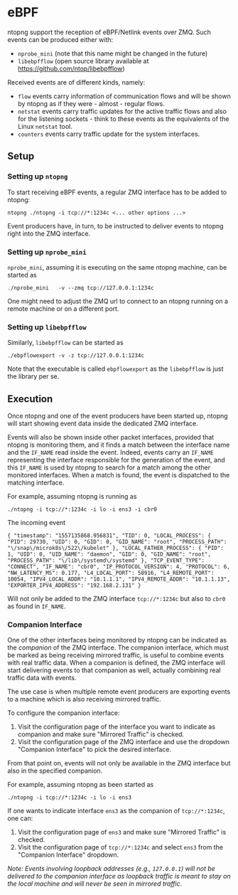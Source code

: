 # eBPF

ntopng support the reception of eBPF/Netlink events over ZMQ. Such events can be produced either with:

- `nprobe_mini` (note that this name might be changed in the future)
- `libebpfflow` (open source library available at https://github.com/ntop/libebpfflow)

Received events are of different kinds, namely:

- `flow` events carry information of communication flows and will be shown by ntopng as if they were - almost - regular flows.
- `netstat` events carry traffic updates for the active traffic flows and also for the listening sockets - think to these events as the equivalents of the Linux `netstat` tool.
- `counters` events carry traffic update for the system interfaces.

## Setup

### Setting up `ntopng`

To start receiving eBPF events, a regular ZMQ interface has to be added to ntopng:

```
ntopng ./ntopng -i tcp://*:1234c <... other options ...>
```

Event producers have, in turn, to be instructed to deliver events to ntopng right into the ZMQ interface.

### Setting up `nprobe_mini`

`nprobe_mini`, assuming it is executing on the same ntopng machine, can be started as

```
./nprobe_mini   -v --zmq tcp://127.0.0.1:1234c
```

One might need to adjust the ZMQ url to connect to an ntopng running on a remote machine or on a different port.

### Setting up `libebpfflow`

Similarly, `libebpfflow` can be started as

```
./ebpflowexport -v -z tcp://127.0.0.1:1234c
```

Note that the executable is called `ebpflowexport` as the `libebpfflow` is just the library per se.


## Execution

Once ntopng and one of the event producers have been started up, ntopng will start showing event data inside the dedicated ZMQ interface.

Events will also be shown inside other packet interfaces, provided that ntopng is monitoring them, and it finds a match between the interface name and the `IF_NAME` read inside the event. Indeed, events carry an `IF_NAME` representing the interface responsible for the generation of the event, and this `IF_NAME` is used by ntopng to search for a match among the other monitored interfaces. When a match is found, the event is dispatched to the matching interface.

For example, assuming ntopng is running as

```
./ntopng -i tcp://*:1234c -i lo -i ens3 -i cbr0
```

The incoming event

```
{ "timestamp": "1557135868.956831", "TID": 0, "LOCAL_PROCESS": { "PID": 29730, "UID": 0, "GID": 0, "GID_NAME": "root", "PROCESS_PATH": "\/snap\/microk8s\/522\/kubelet" }, "LOCAL_FATHER_PROCESS": { "PID": 1, "UID": 0, "UID_NAME": "daemon", "GID": 0, "GID_NAME": "root", "PROCESS_PATH": "\/lib\/systemd\/systemd" }, "TCP_EVENT_TYPE": "CONNECT", "IF_NAME": "cbr0", "IP_PROTOCOL_VERSION": 4, "PROTOCOL": 6, "NW_LATENCY_MS": 0.177, "L4_LOCAL_PORT": 58916, "L4_REMOTE_PORT": 10054, "IPV4_LOCAL_ADDR": "10.1.1.1", "IPV4_REMOTE_ADDR": "10.1.1.13", "EXPORTER_IPV4_ADDRESS": "192.168.2.131" }
```

Will not only be added to the ZMQ interface `tcp://*:1234c` but also to `cbr0` as found in `IF_NAME`.

### Companion Interface

One of the other interfaces being monitored by ntopng can be indicated as the *companion* of the ZMQ interface. The companion interface, which must be marked as being receiving mirrored traffic, is useful to combine events with real traffic data. When a companion is defined, the ZMQ interface will start delivering events to that companion as well, actually combining real traffic data with events.

The use case is when multiple remote event producers are exporting events to a machine which is also receiving mirrored traffic.

To configure the companion interface:

1. Visit the configuration page of the interface you want to indicate as companion and make sure "Mirrored Traffic" is checked.
2. Visit the configuration page of the ZMQ interface and use the dropdown "Companion Interface" to pick the desired interface.

From that point on, events will not only be available in the ZMQ interface but also in the specified companion.

For example, assuming ntopng as been started as

```
./ntopng -i tcp://*:1234c -i lo -i ens3
```

If one wants to indicate interface `ens3` as the companion of `tcp://*:1234c`, one can:
1. Visit the configuration page of `ens3` and make sure "Mirrored Traffic" is checked.
2. Visit the configuration page of `tcp://*:1234c` and select `ens3` from the "Companion Interface" dropdown.

_Note: Events involving loopback addresses (e.g., `127.0.0.1`) will not be delivered to the companion interface as loopback traffic is meant to stay on the local machine and will never be seen in mirrored traffic_.
